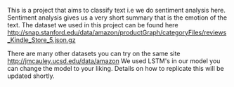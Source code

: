This is a project that aims to classify text i.e we do sentiment analysis here. Sentiment analysis gives us a very short summary that is the emotion of the text.
The dataset we used in this project can be found here http://snap.stanford.edu/data/amazon/productGraph/categoryFiles/reviews_Kindle_Store_5.json.gz

There are many other datasets you can try on the same site http://jmcauley.ucsd.edu/data/amazon
We used LSTM's in our model you can change the model to your liking.
Details on how to replicate this will be updated shortly.
